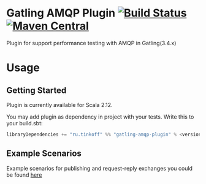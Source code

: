 # Gatling AMQP Plugin [![Build Status](https://travis-ci.com/TinkoffCreditSystems/gatling-amqp-plugin.svg?branch=master)](https://travis-ci.com/TinkoffCreditSystems/gatling-amqp-plugin) [![Maven Central](https://img.shields.io/maven-central/v/ru.tinkoff/gatling-amqp-plugin_2.12.svg?color=success)](https://search.maven.org/search?q=ru.tinkoff.gatling-amqp-plugin)

Plugin for support performance testing with AMQP in Gatling(3.4.x)

# Usage

## Getting Started
Plugin is currently available for Scala 2.12.

You may add plugin as dependency in project with your tests. Write this to your build.sbt: 
``` scala
libraryDependencies += "ru.tinkoff" %% "gatling-amqp-plugin" % <version> % Test
``` 

## Example Scenarios
Example scenarios for publishing and request-reply exchanges you could be found [here](https://github.com/TinkoffCreditSystems/gatling-amqp-plugin/tree/master/src/test/scala/ru/tinkoff/gatling/amqp/examples/)
